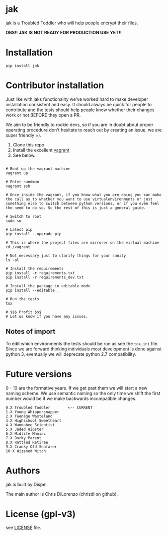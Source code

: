 # jak

jak is a Troubled Toddler who will help people encrypt their files.

**OBS!! JAK IS NOT READY FOR PRODUCTION USE YET!!**


# Installation

`pip install jak`

# Contributor installation

Just like with jaks functionality we've worked hard to make developer installation consistent and easy.
It should always be quick for people to contribute and the tests should help people know whether their
changes work or not BEFORE they open a PR.

We aim to be friendly to rookie devs, so if you are in doubt about proper operating procedure don't hesitate to reach out by creating an issue, we are super friendly =).

1. Clone this repo
2. Install the excellent [vagrant](https://www.vagrantup.com/)
3. See below.

```

# Boot up the vagrant machine
vagrant up

# Enter sandman
vagrant ssh

# Once inside the vagrant, if you know what you are doing you can make the call as to whether you want to use virtualenvironments or just something else to switch between python versions, or if you even feel the need to do so. So the rest of this is just a general guide.

# Switch to root
sudo su

# Latest pip
pip install --upgrade pip

# This is where the project files are mirrorer on the virtual machine
cd /vagrant

# Not necessary just to clarify things for your sanity
ls -al

# Install the requirements
pip install -r requirements.txt
pip install -r requirements_dev.txt

# Install the package in editable mode
pip install --editable .

# Run the tests
tox

# $$$ Profit $$$
# Let us know if you have any issues.
```

## Notes of import

To edit which environments the tests should be run as see the `tox.ini` file.
Since we are forward thinking individuals most development is done against python 3, eventually we will deprecate python 2.7 compatibility.


# Future versions

0 - 10 are the formative years. If we get past them we will start
a new naming scheme. We use semantic naming so the only time we shift
the first number would be if we make backwards incompatible changes.
```
0.X Troubled Toddler        <-- CURRENT
1.X Young Whippersnapper
2.X Teenage Wasteland
3.X Highschool Sweetheart
4.X Wannabee Scientist
5.X Jaded Hipster
6.X Midlife Maniac
7.X Dorky Parent
8.X Rattled Retiree
9.X Cranky Old Seafarer
10.X Wizened Witch
```

# Authors

jak is built by Dispel.

The main author is Chris DiLorenzo (chrisdl on github).

# License (gpl-v3)

see [LICENSE](https://github.com/dispel/jak/blob/master/LICENSE) file.
